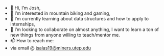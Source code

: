 - 👋 Hi, I’m Josh,
- 👀 I’m interested in mountain biking and gaming,
- 🌱 I’m currently learning about data structures and how to apply to internships,
- 💞️ I’m looking to collaborate on almost anything, I want to learn a ton of new things from anyone willing to teach/mentor me.
- 📫 How to reach me:
-   via email @ jsalas19@miners.utep.edu
